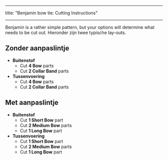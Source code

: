 - - -
title: "Benjamin bow tie: Cutting Instructions"
- - -

Benjamin is a rather simple pattern, but your options will determine what needs to be cut out. Hieronder zijn twee typische lay-outs.

## Zonder aanpaslintje

- **Buitenstof**
  - Cut **4 Bow** parts
  - Cut **2 Collar Band** parts
- **Tussenvoering**
  - Cut **4 Bow** parts
  - Cut **2 Collar Band** parts

## Met aanpaslintje

- **Buitenstof**
  - Cut **1 Short Bow** part
  - Cut **2 Medium Bow** parts
  - Cut **1 Long Bow** part
- **Tussenvoering**
  - Cut **1 Short Bow** part
  - Cut **2 Medium Bow** parts
  - Cut **1 Long Bow** part
